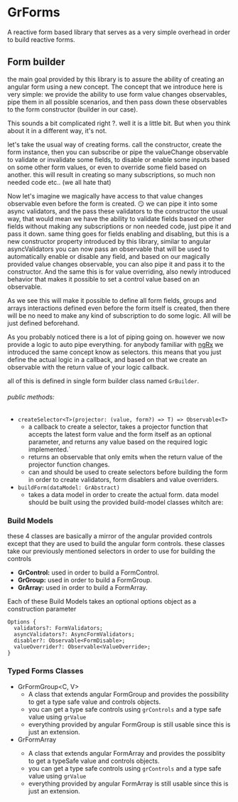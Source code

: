 # GrForms

A reactive form based library that serves as a very simple overhead in order to
build reactive forms.

## Form builder

the main goal provided by this library is to assure the ability of creating an angular form using a new concept.
The concept that we introduce here is very simple: we provide the ability to use form value changes observables, pipe them in all possible scenarios,
 and then pass down these observables to the form constructor (builder in our case).

This sounds a bit complicated right ?.
well it is a little bit. But when you think about it in a different way, it's not.

let's take the usual way of creating forms. call the constructor, create the form instance, then you can subscribe or pipe the valueChange observable to validate or invalidate some fields, to disable or enable some inputs based on some other form values, or even to override some field based on another.
this will result in creating so many subscriptions, so much non needed code etc.. (we all hate that)

Now let's imagine we magically have access to that value changes observable even before the form is created. :smirk:
we can pipe it into some async validators, and the pass these validators to the constructor the usual way, that would mean we have the ability to
validate fields based on other fields without making any subscriptions or non needed code, just pipe it and pass it down.
same thing goes for fields enabling and disabling, but this is a new constructor property introduced by this library, similar to angular asyncValidators you can now pass an observable that will be used to automatically enable or disable any field,
and based on our magically provided value changes observable, you can also pipe it and pass it to the constructor.
And the same this is for value overriding, also newly introduced behavior that makes it possible to set a control value based on an observable.

As we see this will make it possible to define all form fields, groups and arrays interactions defined even before the form itself is created, then there will be no need to make any kind of subscription to do some logic.
All will be just defined beforehand.

As you probably noticed there is a lot of piping going on. however we now provide a logic to auto pipe everything.
for anybody familiar with [ngRx](https://ngrx.io/) we introduced the same concept know as selectors.
this means that you just define the actual logic in a callback, and based on that we create an observable with the return value of your logic callback.

all of this is defined in single form builder class named `GrBuilder`.

###### public methods:
   - `createSelector<T>(projector: (value, form?) => T) => Observable<T>`
        - a callback to create a selector,
          takes a projector function that accepts the latest form value and the form itself as an optional parameter,
          and returns any value based on the required logic implemented.`
        - returns an observable that only emits when the return value of the projector function changes.
        - can and should be used to create selectors before building the form in order to create validators, form disablers and value overriders.
   - `buildForm(dataModel: GrAbstract)`
        - takes a data model in order to create the actual form. data model should be built using the provided build-model classes whitch are:
        
### Build Models
these 4 classes are basically a mirror of the angular provided controls except that they are used to build the angular form controls.
these classes take our previously mentioned selectors in order to use for building the controls 
- **GrControl:** used in order to build a FormControl.
- **GrGroup:** used in order to build a FormGroup.
- **GrArray:** used in order to build a FormArray.

Each of these Build Models takes an optional options object as a construction parameter

    Options {
      validators?: FormValidators;
      asyncValidators?: AsyncFormValidators;
      disabler?: Observable<FormDisable>;
      valueOverrider?: Observable<ValueOverride>;
    }

### Typed Forms Classes
- GrFormGroup<C, V>
    - A class that extends angular FormGroup and provides the possibility to get a type safe value and controls objects.
    - you can get a type safe controls using `grControls` and a type safe value using `grValue`
    - everything provided by angular FormGroup is still usable since this is just an extension.
- GrFormArray<C>
    - A class that extends angular FormArray and provides the possiblity to get a typeSafe value and controls objects.
    - you can get a type safe controls using `grControls` and a type safe value using `grValue`
    - everything provided by angular FormArray is still usable since this is just an extension.
